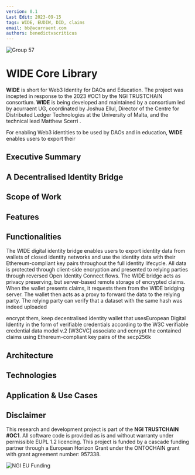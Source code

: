 ```yaml
---
version: 0.1
Last Edit: 2023-09-15
tags: WIDE, EUDIW, DID, claims
email: bb@acurraent.com
authors: benedictvscriticus
---
```


![Group 57](https://github.com/Consortium-WIDE/wide-core/assets/104435781/b842c1f0-aa37-4079-9500-425732f286d3)

# WIDE Core Library

**WIDE** is short for Web3 Identity for DAOs and Education. The project was incepted in response to the 2023 #OC1 by the NGI TRUSTCHAIN consortium. **WIDE** is being developed and maintained by a consortium led by acurraent UG, coordinated by Joshua Ellul, Director of the Centre for Distributed Ledger Technologies at the University of Malta, and the technical lead Matthew Scerri .

For enabling Web3 identities to be used by DAOs and in education, **WIDE** enables users to export their 

## Executive Summary
## A Decentralised Identity Bridge

## Scope of Work

## Features

## Functionalities

The WIDE digital identity bridge enables users to export identity data from wallets of closed identity networks and use the identity data with their Ethereum-compliant key pairs throughout the full identity lifecycle. All data is protected through client-side encryption and presented to relying parties through reversed Open Identity Connect flows. The WIDE bridge acts as privacy preserving, but server-based remote storage of encrypted claims. When the wallet presents claims, it requests them from the WIDE bridging server. The wallet then acts as a proxy to forward the data to the relying party. The relying party can verify that a dataset with the same hash was indeed uploaded 

  encrypt them, keep decentralised identity wallet that usesEuropean Digital Identity in the form of verifiable credentials according to the W3C verifiable credential data model v.2 [W3CVC] associate and ecnrypt the contained claims using Ethereum-compliant key pairs of the secp256k

## Architecture



## Technologies


## Application & Use Cases

## Disclaimer

This research and development project is part of the **NGI TRUSTCHAIN #OC1**. All software code is provided as is and without warranty under permissible EUPL 1.2 licencing. This project is funded by a cascade funding partner through a European Horizon Grant under the ONTOCHAIN grant with grant agreement number: 957338.

![NGI EU Funding](https://github.com/Consortium-WIDE/wide-core/assets/104435781/a4188f37-5e59-4100-a889-e6a6a18f7dbb)
